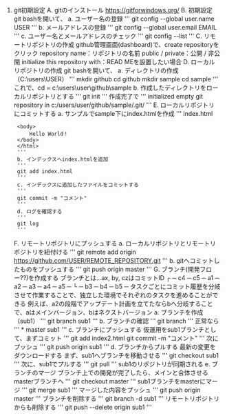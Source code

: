 1. git初期設定
	A. gitのインストール
		https://gitforwindows.org/
	B. 初期設定
		git bashを開いて、
		a. ユーザー名の登録
		'''
		git config --global user.name USER
		'''
		b. メールアドレスの登録
		'''
		git config --global user.email EMAIL
		'''
		c. ユーザー名とメールアドレスのチェック
		'''
		git config --list
		'''
	C. リモートリポジトリの作成
		github管理画面(dashboard)で、create repositoryをクリック
		repository name：リポジトリの名前
		public / private：公開 / 非公開
		initialize this repository with：READ MEを設置したい場合
	D. ローカルリポジトリの作成
		git bashを開いて、
		a. ディレクトリの作成（C:\users\USER）
		'''
		mkdir github
		cd github
		mkdir sample
		cd sample
		'''
		これで、cd = c:\users\user\github\sample
		b. 作成したディレクトリをローカルリポジトリとする
		'''
		git init
		'''
		作成完了で
		'''
		initialized empty git repository in c:/users/user/github/sample/.git/
		'''
	E. ローカルリポジトリにコミットする
		a. サンプルでsample下にindex.htmlを作成
		''' index.html
		<!DOCTYPE html>
		<html>
		<head>
			<meta charset="utf-8">
		</head>
		 
		<body>
			Hello World！
		</body>
		</html>
		'''
		b. インデックスへindex.htmlを追加
		'''
		git add index.html
		'''
		c. インデックスに追加したファイルをコミットする
		'''
		git commit -m "コメント"
		'''
		d. ログを確認する
		'''
		git log
		'''
	F. リモートリポジトリにプッシュする
		a. ローカルリポジトリとリモートリポジトリを紐付ける
		'''
		git remote add origin https://github.com/USER/REMOTE_REPOSITORY.git
		'''
		b. gitへコミットしたものをプッシュする
		'''
		git push origin master
		'''
	G. ブランチ(開発フロー??)を作成する
		ブランチとは...ax, by, czはコミットID
				   ┌ ─ c4 ─ c5 ─ 
		a1 ─ a2 ─ a3 ─ a4 ─ a5 ─ 
			  └ ─ b3 ─ b4 ─ b5 ─ 
			タスクごとにコミット履歴を分岐させて作業することで、独立した環境でそれぞれのタスクを進めることができる
			例えば、a2の段階でアップデート計画を立てたならbへ分岐することで、aはメインバージョン、bはネクストバージョン
		a. ブランチを作成（sub1）
		'''
		git branch sub1
		'''
		b. ブランチの確認
		'''
		git branch
		'''
		正常なら
		'''
		* master
		  sub1
		'''
		c. ブランチにプッシュする
		仮運用をsub1ブランチとして、まずコミット
		'''
		git add index2.html
		git commit -m "コメント"
		'''
		次にプッシュ
		'''
		git push origin sub1
		'''
		d. ブランチからプルする
		最新の変更をダウンロードする
		まず、sub1へブランチを移動させる
		'''
		git checkout sub1
		'''
		次に、sub1でプルする
		'''
		git pull
		'''
		sub1のリポジトリが同期される
		e. ブランチのマージ
		ブランチ上での開発が完了したら、メインと合体させる
		masterブランチへ
		'''
		git checkout master
		'''
		sub1ブランチをmasterにマージ
		'''
		git merge sub1
		'''
		マージした内容をプッシュ
		'''
		git push origin master
		'''
		ブランチを削除する
		'''
		git branch -d sub1
		'''
		リモートリポジトリからも削除する
		'''
		git push --delete origin sub1
		'''
		